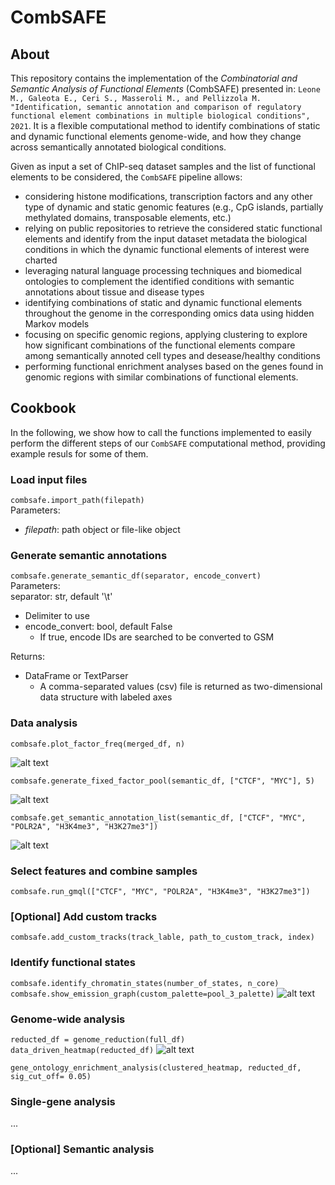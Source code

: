 # CombSAFE

## About
This repository contains the implementation of the *Combinatorial and Semantic Analysis of Functional Elements* (CombSAFE) presented in: ```Leone M., Galeota E., Ceri S., Masseroli M., and Pellizzola M. "Identification, semantic annotation and comparison of regulatory functional element combinations in multiple biological conditions", 2021```. It is a flexible computational method to identify combinations of static and dynamic functional elements genome-wide, and how they change across semantically annotated biological conditions. 

Given as input a set of ChIP-seq dataset samples and the list of functional elements to be considered, the ```CombSAFE``` pipeline allows:
- considering histone modifications, transcription factors and any other type of dynamic and static genomic features (e.g., CpG islands, partially methylated domains, transposable elements, etc.)
- relying on public repositories to retrieve the considered static functional elements and identify from the input dataset metadata the biological conditions in which the dynamic functional elements of interest were charted
- leveraging natural language processing techniques and biomedical ontologies to complement the identified conditions with semantic annotations about tissue and disease types
- identifying combinations of static and dynamic functional elements throughout the genome in the corresponding omics data using hidden Markov models 
- focusing on specific genomic regions, applying clustering to explore how significant combinations of the functional elements compare among semantically annoted cell types and desease/healthy conditions 
- performing functional enrichment analyses based on the genes found in genomic regions with similar combinations of functional elements.

## Cookbook
In the following, we show how to call the functions implemented to easily perform the different steps of our ```CombSAFE``` computational method, providing example resuls for some of them. 

### Load input files
```combsafe.import_path(filepath)```  
Parameters:  
- *filepath*: path object or file-like object

### Generate semantic annotations
```combsafe.generate_semantic_df(separator, encode_convert)```<br/>
Parameters:  
separator: str, default '\t' <br/>
  * Delimiter to use
* encode_convert: bool, default False
  * If true, encode IDs are searched to be converted to GSM
  
Returns: 
  - DataFrame or TextParser
    - A comma-separated values (csv) file is returned as two-dimensional data structure with labeled axes

### Data analysis
```combsafe.plot_factor_freq(merged_df, n)```<br/>

![alt text](https://drive.google.com/uc?export=download&id=1WyFjK1eYM9nSbMKLht0dXp6ouscZ381P)

```combsafe.generate_fixed_factor_pool(semantic_df, ["CTCF", "MYC"], 5)```

![alt text](https://drive.google.com/uc?export=download&id=1Qc4W9vm2ekev_P13-56akRNpK_oY92BQ)

```combsafe.get_semantic_annotation_list(semantic_df, ["CTCF", "MYC", "POLR2A", "H3K4me3", "H3K27me3"])```

![alt text](https://drive.google.com/uc?export=download&id=1llQnJyeJku6evCgDaOymWuiIgCE5dYXO)


### Select features and combine samples

```combsafe.run_gmql(["CTCF", "MYC", "POLR2A", "H3K4me3", "H3K27me3"])```

### [Optional] Add custom tracks

```combsafe.add_custom_tracks(track_lable, path_to_custom_track, index)```

### Identify functional states 

```combsafe.identify_chromatin_states(number_of_states, n_core)```<br/>
```combsafe.show_emission_graph(custom_palette=pool_3_palette)```
![alt text](https://drive.google.com/uc?export=download&id=1Kk_vOm5wz_ski-fLvTxB48dhhu9TXcNY)

### Genome-wide analysis

```reducted_df = genome_reduction(full_df)```<br/>
```data_driven_heatmap(reducted_df)```
![alt text](https://drive.google.com/uc?export=download&id=1jbyS_WY54SfJtCWQhw9tpiYW8vC2QJ_Q)


```gene_ontology_enrichment_analysis(clustered_heatmap, reducted_df, sig_cut_off= 0.05)```

### Single-gene analysis

...

### [Optional] Semantic analysis

...
